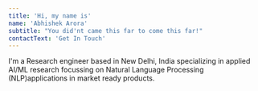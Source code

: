 ```yaml
---
title: 'Hi, my name is'
name: 'Abhishek Arora'
subtitle: "You did'nt came this far to come this far!"
contactText: 'Get In Touch'
---
```


I'm a Research engineer based in New Delhi, India specializing in applied AI/ML research focussing on Natural Language Processing (NLP)applications in market ready products.

